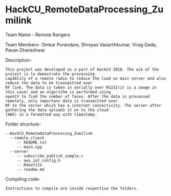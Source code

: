 # HackCU_RemoteDataProcessing_Zumilink #

Team Name - Remote Rangers

Team Members- Omkar Purandare, Shreyas Vasanthkumar, Virag Gada, Pavan Dhareshwar 

Description-
```
This project was developed as a part of HackCU 2018. The aim of the project is to demostrate the processing 
capablity of a remote radio to reduce the load on main server and also reduce the data to be transmitted over
RF link. The data is taken in serially over RS232(it is a image in this case) and an algorithm is performed using 
openCV to find the number of faces. After the data is processed remotely, only important data is transmitted over 
RF to the server which has a internet connectivity. The server after gathering the data uploads it on to the cloud 
(AWS) in a formatted way with timestamp.
```
Folder structure-

```
--HackCU_RemoteDataProcessing_Zumilink
  --remote_client 
     -- README.txt
     -- main.cpp 
  --server
     -- subscribe_publish_sample.c
     -- aws_iot_config.h
     -- Makefile
     -- readme.md
```


Compiling code-
```
Instructions to compile are inside respective the folders. 
```
